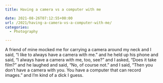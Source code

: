```yaml
---
title: Having a camera vs a computer with me

date: 2021-08-26T07:12:55+00:00
url: /2021/having-a-camera-vs-a-computer-with-me/
categories:
  - Photography

---
```

<!--kg-card-begin: html-->

A friend of mine mocked me for carrying a camera around my neck and I said, &#8220;I like to always have a camera with me.&#8221; and he held up his phone and said, &#8220;I always have a camera with me, too, see?&#8221; and I asked, &#8220;Does it take film?&#8221; and he laughed and said, &#8220;No, of course not.&#8221; and I said, &#8220;Then you don&#8217;t have a camera with you. You have a computer that can record images.&#8221; and I&#8217;m kind of a dick I guess.

<!--kg-card-end: html-->